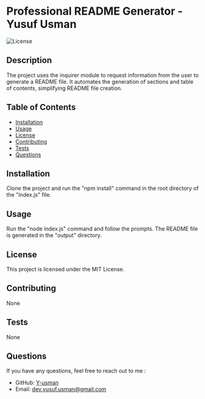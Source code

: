 
# Professional README Generator - Yusuf Usman

![License](https://img.shields.io/badge/License-MIT-brightgreen)

## Description
The project uses the inquirer module to request information from the user to generate a README file. It automates the generation of sections and table of contents, simplifying README file creation.

## Table of Contents
- [Installation](#installation)
- [Usage](#usage)
- [License](#license)
- [Contributing](#contributing)
- [Tests](#tests)
- [Questions](#questions)

## Installation
Clone the project and run the "npm install" command in the root directory of the "index.js" file.

## Usage
Run the "node index.js" command and follow the prompts. The README file is generated in the "output" directory.

## License
This project is licensed under the MIT License.

## Contributing
None

## Tests
None

## Questions
If you have any questions, feel free to reach out to me :
- GitHub: [Y-usman](https://github.com/Y-usman)
- Email: dev.yusuf.usman@gmail.com
